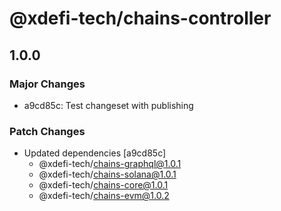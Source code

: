 # @xdefi-tech/chains-controller

## 1.0.0

### Major Changes

- a9cd85c: Test changeset with publishing

### Patch Changes

- Updated dependencies [a9cd85c]
  - @xdefi-tech/chains-graphql@1.0.1
  - @xdefi-tech/chains-solana@1.0.1
  - @xdefi-tech/chains-core@1.0.1
  - @xdefi-tech/chains-evm@1.0.2
